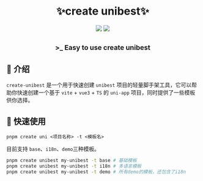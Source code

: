 
<h1 align="center">✨create unibest✨</h1>

<p align="center">
    <a href="https://www.npmjs.com/package/create-unibest"><img src="https://img.shields.io/npm/dm/create-unibest?colorA=363a4f&colorB=f5a97f&style=for-the-badge"></a>
    <a href="https://www.npmjs.com/package/create-unibest"><img src="https://img.shields.io/npm/v/create-unibest?colorA=363a4f&colorB=a6da95&style=for-the-badge"></a>
</p>

<h2 align="center">
<sub>>_ Easy to use create unibest</sub>
</h2>

## 📖 介绍

`create-unibest` 是一个用于快速创建 `unibest` 项目的轻量脚手架工具，它可以帮助你快速创建一个基于 `vite` + `vue3` + `TS` 的 `uni-app` 项目，同时提供了一些模板供你选择。

## 🚤 快速使用

```shell
pnpm create uni <项目名称> -t <模板名>
```

目前支持 `base`、`i18n`、`demo`三种模板。

```sh
pnpm create unibest my-unibest -t base # 基础模板
pnpm create unibest my-unibest -t i18n # 多语言模板
pnpm create unibest my-unibest -t demo # 所有demo的模板，还包含了i18n
```

